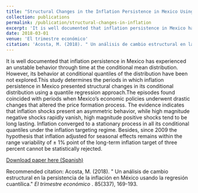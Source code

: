 ```yaml
---
title: "Structural Changes in the Inflation Persistence in Mexico Using the Quantile Regression"
collection: publications
permalink: /publication/structural-changes-in-inflation
excerpt: 'It is well documented that inflation persistence in Mexico has experienced an unstable behavior through time at the conditional mean distribution. However, its behavior at conditional quantiles of the distribution have been not explored.This study determines the periods in which inflation persistence in Mexico presented structural changes in its conditional distribution using a quantile regression approach.The episodes found coincided with periods when Mexico’s economic policies underwent drastic changes that altered the price formation process. The evidence indicates that inflation shocks present an asymmetric behavior, while high magnitude negative shocks rapidly vanish, high magnitude positive shocks tend to be long lasting. Inflation converged to a stationary process in all its conditional quantiles under the inflation targeting regime. Besides, since 2009 the hypothesis that inflation adjusted for seasonal effects remains within the range variability of ± 1% point of the long-term inflation target of three percent cannot be statistically rejected.'
date: 2018-03-01
venue: 'El trimestre económico'
citation: 'Acosta, M. (2018). " Un análisis de cambio estructural en la persistencia de la inflación en México usando la regresión cuantílica." <i>El trimestre económico </i>. 85(337), 169-193.'
---
```

It is well documented that inflation persistence in Mexico has experienced an unstable behavior through time at the conditional mean distribution. However, its behavior at conditional quantiles of the distribution have been not explored.This study determines the periods in which inflation persistence in Mexico presented structural changes in its conditional distribution using a quantile regression approach.The episodes found coincided with periods when Mexico’s economic policies underwent drastic changes that altered the price formation process. The evidence indicates that inflation shocks present an asymmetric behavior, while high magnitude negative shocks rapidly vanish, high magnitude positive shocks tend to be long lasting. Inflation converged to a stationary process in all its conditional quantiles under the inflation targeting regime. Besides, since 2009 the hypothesis that inflation adjusted for seasonal effects remains within the range variability of ± 1% point of the long-term inflation target of three percent cannot be statistically rejected.

[Download paper here (Spanish)](https://www.scielo.org.mx/pdf/ete/v85n337/2448-718X-ete-85-337-169.pdf)

Recommended citation: Acosta, M. (2018). " Un análisis de cambio estructural en la persistencia de la inflación en México usando la regresión cuantílica." <i>El trimestre económico </i>. 85(337), 169-193.
